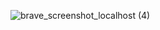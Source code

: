 
![brave_screenshot_localhost (4)](https://github.com/user-attachments/assets/d579bc4b-a8d6-4272-a619-9abc09eea4af)
